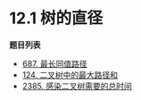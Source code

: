 # 12.1 树的直径

**题目列表**

- [687. 最长同值路径](https://leetcode.cn/problems/longest-univalue-path/description/)
- [124. 二叉树中的最大路径和](https://leetcode.cn/problems/binary-tree-maximum-path-sum/description/)
- [2385. 感染二叉树需要的总时间](https://leetcode.cn/problems/amount-of-time-for-binary-tree-to-be-infected/description/)
